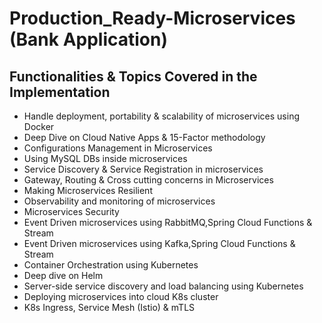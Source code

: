 # Production_Ready-Microservices (Bank Application)

## Functionalities & Topics Covered in the Implementation
* Handle deployment, portability &  scalability of microservices using Docker
* Deep Dive on Cloud Native Apps & 15-Factor methodology
* Configurations Management in Microservices
* Using MySQL DBs inside microservices
* Service Discovery & Service Registration in microservices
* Gateway, Routing & Cross cutting concerns in Microservices
* Making Microservices Resilient
* Observability and monitoring of microservices
* Microservices Security
* Event Driven microservices using RabbitMQ,Spring Cloud Functions & Stream
* Event Driven microservices using Kafka,Spring Cloud Functions & Stream
* Container Orchestration using Kubernetes
* Deep dive on Helm
* Server-side service discovery and load balancing using Kubernetes
* Deploying microservices into cloud K8s cluster
* K8s Ingress, Service Mesh (Istio) & mTLS


